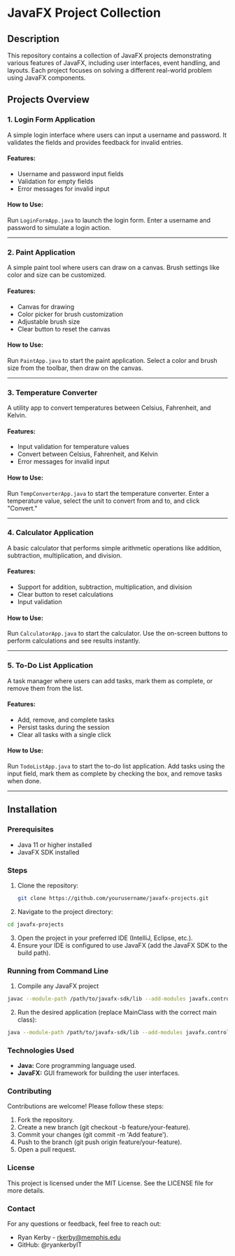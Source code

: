 # JavaFX Project Collection

## Description
This repository contains a collection of JavaFX projects demonstrating various features of JavaFX, including user interfaces, event handling, and layouts. Each project focuses on solving a different real-world problem using JavaFX components.

## Projects Overview

### 1. Login Form Application
A simple login interface where users can input a username and password. It validates the fields and provides feedback for invalid entries.

#### Features:
- Username and password input fields
- Validation for empty fields
- Error messages for invalid input

#### How to Use:
Run `LoginFormApp.java` to launch the login form. Enter a username and password to simulate a login action.

---

### 2. Paint Application
A simple paint tool where users can draw on a canvas. Brush settings like color and size can be customized.

#### Features:
- Canvas for drawing
- Color picker for brush customization
- Adjustable brush size
- Clear button to reset the canvas

#### How to Use:
Run `PaintApp.java` to start the paint application. Select a color and brush size from the toolbar, then draw on the canvas.

---

### 3. Temperature Converter
A utility app to convert temperatures between Celsius, Fahrenheit, and Kelvin.

#### Features:
- Input validation for temperature values
- Convert between Celsius, Fahrenheit, and Kelvin
- Error messages for invalid input

#### How to Use:
Run `TempConverterApp.java` to start the temperature converter. Enter a temperature value, select the unit to convert from and to, and click "Convert."

---

### 4. Calculator Application
A basic calculator that performs simple arithmetic operations like addition, subtraction, multiplication, and division.

#### Features:
- Support for addition, subtraction, multiplication, and division
- Clear button to reset calculations
- Input validation

#### How to Use:
Run `CalculatorApp.java` to start the calculator. Use the on-screen buttons to perform calculations and see results instantly.

---

### 5. To-Do List Application
A task manager where users can add tasks, mark them as complete, or remove them from the list.

#### Features:
- Add, remove, and complete tasks
- Persist tasks during the session
- Clear all tasks with a single click

#### How to Use:
Run `TodoListApp.java` to start the to-do list application. Add tasks using the input field, mark them as complete by checking the box, and remove tasks when done.

---

## Installation

### Prerequisites
- Java 11 or higher installed
- JavaFX SDK installed

### Steps
1. Clone the repository:
   ```bash
   git clone https://github.com/yourusername/javafx-projects.git
   ```
2. Navigate to the project directory:
```bash
cd javafx-projects
```
3. Open the project in your preferred IDE (IntelliJ, Eclipse, etc.).
4. Ensure your IDE is configured to use JavaFX (add the JavaFX SDK to the build path).

### Running from Command Line
1. Compile any JavaFX project
```bash
javac --module-path /path/to/javafx-sdk/lib --add-modules javafx.controls,javafx.fxml src/*.java
```
2. Run the desired application (replace MainClass with the correct main class):
```bash
java --module-path /path/to/javafx-sdk/lib --add-modules javafx.controls,javafx.fxml -cp src MainClass
```

### Technologies Used
- **Java:** Core programming language used.
- **JavaFX:** GUI framework for building the user interfaces.

### Contributing
Contributions are welcome! Please follow these steps:
1. Fork the repository.
2. Create a new branch (git checkout -b feature/your-feature).
3. Commit your changes (git commit -m 'Add feature').
4. Push to the branch (git push origin feature/your-feature).
5. Open a pull request.

### License
This project is licensed under the MIT License. See the LICENSE file for more details.

### Contact
For any questions or feedback, feel free to reach out:
- Ryan Kerby - rkerby@memphis.edu
- GitHub: @ryankerbyIT


